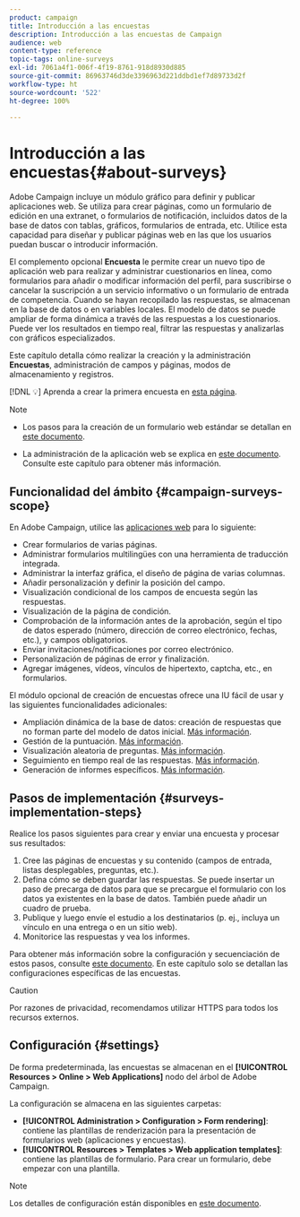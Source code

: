 ```yaml
---
product: campaign
title: Introducción a las encuestas
description: Introducción a las encuestas de Campaign
audience: web
content-type: reference
topic-tags: online-surveys
exl-id: 7061a4f1-006f-4f19-8761-918d8930d885
source-git-commit: 86963746d3de3396963d221ddbd1ef7d89733d2f
workflow-type: ht
source-wordcount: '522'
ht-degree: 100%

---
```


# Introducción a las encuestas{#about-surveys}

Adobe Campaign incluye un módulo gráfico para definir y publicar aplicaciones web. Se utiliza para crear páginas, como un formulario de edición en una extranet, o formularios de notificación, incluidos datos de la base de datos con tablas, gráficos, formularios de entrada, etc. Utilice esta capacidad para diseñar y publicar páginas web en las que los usuarios puedan buscar o introducir información.

El complemento opcional **Encuesta** le permite crear un nuevo tipo de aplicación web para realizar y administrar cuestionarios en línea, como formularios para añadir o modificar información del perfil, para suscribirse o cancelar la suscripción a un servicio informativo o un formulario de entrada de competencia. Cuando se hayan recopilado las respuestas, se almacenan en la base de datos o en variables locales. El modelo de datos se puede ampliar de forma dinámica a través de las respuestas a los cuestionarios. Puede ver los resultados en tiempo real, filtrar las respuestas y analizarlas con gráficos especializados.

Este capítulo detalla cómo realizar la creación y la administración **Encuestas**, administración de campos y páginas, modos de almacenamiento y registros.

[!DNL :bulb:] Aprenda a crear la primera encuesta en [esta página](getting-started-with-surveys.md).

>[!NOTE]
>
>* Los pasos para la creación de un formulario web estándar se detallan en [este documento](../../web/using/about-web-forms.md).
>
>* La administración de la aplicación web se explica en [este documento](../../web/using/about-web-applications.md). Consulte este capítulo para obtener más información.


## Funcionalidad del ámbito {#campaign-surveys-scope}

En Adobe Campaign, utilice las [aplicaciones web](../../web/using/about-web-forms.md) para lo siguiente:

* Crear formularios de varias páginas.
* Administrar formularios multilingües con una herramienta de traducción integrada.
* Administrar la interfaz gráfica, el diseño de página de varias columnas.
* Añadir personalización y definir la posición del campo.
* Visualización condicional de los campos de encuesta según las respuestas.
* Visualización de la página de condición.
* Comprobación de la información antes de la aprobación, según el tipo de datos esperado (número, dirección de correo electrónico, fechas, etc.), y campos obligatorios.
* Enviar invitaciones/notificaciones por correo electrónico.
* Personalización de páginas de error y finalización.
* Agregar imágenes, vídeos, vínculos de hipertexto, captcha, etc., en formularios.

El módulo opcional de creación de encuestas ofrece una IU fácil de usar y las siguientes funcionalidades adicionales:

* Ampliación dinámica de la base de datos: creación de respuestas que no forman parte del modelo de datos inicial. [Más información](../../surveys/using/managing-answers.md#storing-collected-answers).
* Gestión de la puntuación. [Más información](../../surveys/using/managing-answers.md#score-management).
* Visualización aleatoria de preguntas. [Más información](../../surveys/using/building-a-survey.md#adding-questions).
* Seguimiento en tiempo real de las respuestas. [Más información](../../surveys/using/publish--track-and-use-collected-data.md#response-tracking).
* Generación de informes específicos. [Más información](../../surveys/using/publish--track-and-use-collected-data.md#reports-on-surveys).


## Pasos de implementación {#surveys-implementation-steps}

Realice los pasos siguientes para crear y enviar una encuesta y procesar sus resultados:

1. Cree las páginas de encuestas y su contenido (campos de entrada, listas desplegables, preguntas, etc.).
1. Defina cómo se deben guardar las respuestas. Se puede insertar un paso de precarga de datos para que se precargue el formulario con los datos ya existentes en la base de datos. También puede añadir un cuadro de prueba.
1. Publique y luego envíe el estudio a los destinatarios (p. ej., incluya un vínculo en una entrega o en un sitio web).
1. Monitorice las respuestas y vea los informes.

Para obtener más información sobre la configuración y secuenciación de estos pasos, consulte [este documento](../../web/using/about-web-forms.md). En este capítulo solo se detallan las configuraciones específicas de las encuestas.

>[!CAUTION]
>
>Por razones de privacidad, recomendamos utilizar HTTPS para todos los recursos externos.

## Configuración {#settings}

De forma predeterminada, las encuestas se almacenan en el **[!UICONTROL Resources > Online > Web Applications]** nodo del árbol de Adobe Campaign.

La configuración se almacena en las siguientes carpetas:

* **[!UICONTROL Administration > Configuration > Form rendering]**: contiene las plantillas de renderización para la presentación de formularios web (aplicaciones y encuestas).
* **[!UICONTROL Resources > Templates > Web application templates]**: contiene las plantillas de formulario. Para crear un formulario, debe empezar con una plantilla.

>[!NOTE]
>
>Los detalles de configuración están disponibles en [este documento](../../web/using/about-web-forms.md).
